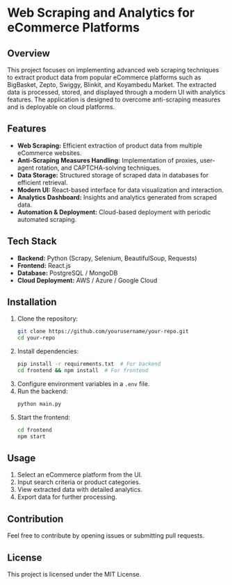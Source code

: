 # Web Scraping and Analytics for eCommerce Platforms

## Overview
This project focuses on implementing advanced web scraping techniques to extract product data from popular eCommerce platforms such as BigBasket, Zepto, Swiggy, Blinkit, and Koyambedu Market. The extracted data is processed, stored, and displayed through a modern UI with analytics features. The application is designed to overcome anti-scraping measures and is deployable on cloud platforms.

## Features
- **Web Scraping:** Efficient extraction of product data from multiple eCommerce websites.
- **Anti-Scraping Measures Handling:** Implementation of proxies, user-agent rotation, and CAPTCHA-solving techniques.
- **Data Storage:** Structured storage of scraped data in databases for efficient retrieval.
- **Modern UI:** React-based interface for data visualization and interaction.
- **Analytics Dashboard:** Insights and analytics generated from scraped data.
- **Automation & Deployment:** Cloud-based deployment with periodic automated scraping.

## Tech Stack
- **Backend:** Python (Scrapy, Selenium, BeautifulSoup, Requests)
- **Frontend:** React.js
- **Database:** PostgreSQL / MongoDB
- **Cloud Deployment:** AWS / Azure / Google Cloud

## Installation
1. Clone the repository:
   ```bash
   git clone https://github.com/yourusername/your-repo.git
   cd your-repo
   ```
2. Install dependencies:
   ```bash
   pip install -r requirements.txt  # For backend
   cd frontend && npm install  # For frontend
   ```
3. Configure environment variables in a `.env` file.
4. Run the backend:
   ```bash
   python main.py
   ```
5. Start the frontend:
   ```bash
   cd frontend
   npm start
   ```

## Usage
1. Select an eCommerce platform from the UI.
2. Input search criteria or product categories.
3. View extracted data with detailed analytics.
4. Export data for further processing.

## Contribution
Feel free to contribute by opening issues or submitting pull requests.

## License
This project is licensed under the MIT License.

